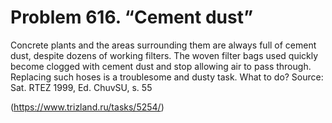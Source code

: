 # Problem 616. “Cement dust”

Concrete plants and the areas surrounding them are always full of cement dust, despite dozens of working filters. The woven filter bags used quickly become clogged with cement dust and stop allowing air to pass through. Replacing such hoses is a troublesome and dusty task. What to do? Source: Sat. RTEZ 1999, Ed. ChuvSU, s. 55

(https://www.trizland.ru/tasks/5254/)